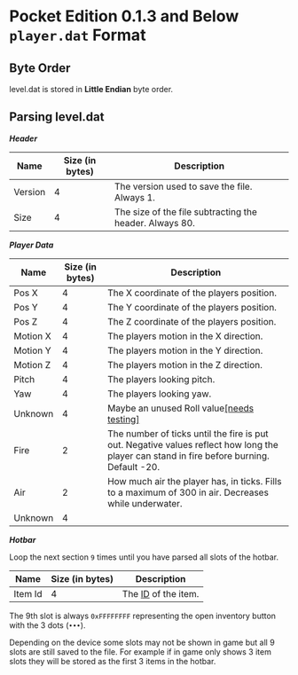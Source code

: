 # Pocket Edition 0.1.3 and Below `player.dat` Format

## Byte Order

level.dat is stored in **Little Endian** byte order.

## Parsing level.dat

***Header***

| Name | Size (in bytes) | Description |
|------|-----------------|-------------|
| Version | 4 | The version used to save the file. Always 1. |
| Size | 4 | The size of the file subtracting the header. Always 80. |

***Player Data***

| Name | Size (in bytes) | Description |
|------|-----------------|-------------|
| Pos X | 4 | The X coordinate of the players position. |
| Pos Y | 4 | The Y coordinate of the players position. |
| Pos Z | 4 | The Z coordinate of the players position. |
| Motion X | 4 | The players motion in the X direction. |
| Motion Y | 4 | The players motion in the Y direction. |
| Motion Z | 4 | The players motion in the Z direction. |
| Pitch | 4 | The players looking pitch. |
| Yaw | 4 | The players looking yaw. |
| Unknown | 4 | Maybe an unused Roll value[\[needs testing\]](.) |
| Fire | 2 | The number of ticks until the fire is put out. Negative values reflect how long the player can stand in fire before burning. Default -20. |
| Air | 2 | How much air the player has, in ticks. Fills to a maximum of 300 in air. Decreases while underwater. |
| Unknown | 4 | |

***Hotbar***

Loop the next section `9` times until you have parsed all slots of the hotbar.

| Name | Size (in bytes) | Description |
|------|-----------------|-------------|
| Item Id | 4 | The [ID](https://minecraft.wiki/w/Pocket_Edition_data_values_Pre-v0.2.0_alpha) of the item. |

The 9th slot is always `0xFFFFFFFF` representing the open inventory button with the 3 dots (`•••`).

Depending on the device some slots may not be shown in game but all 9 slots are still saved to the file. For example if in game only shows 3 item slots they will be stored as the first 3 items in the hotbar.
